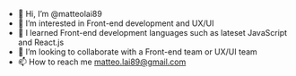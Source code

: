 - 👋 Hi, I’m @matteolai89
- 👀 I’m interested in Front-end development and UX/UI
- 🌱 I learned Front-end development languages such as lateset JavaScript and React.js
- 💞️ I’m looking to collaborate with a Front-end team or UX/UI team
- 📫 How to reach me matteo.lai89@gmail.com

<!---
matteolai89/matteolai89 is a ✨ special ✨ repository because its `README.md` (this file) appears on your GitHub profile.
You can click the Preview link to take a look at your changes.
--->
